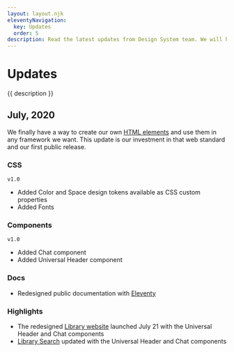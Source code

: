 ```yaml
---
layout: layout.njk
eleventyNavigation:
  key: Updates
  order: 5
description: Read the latest updates from Design System team. We will highlight new features, changes, and progress.
---
```


# Updates

{{ description }}

## July, 2020

We finally have a way to create our own [HTML elements](https://html.spec.whatwg.org/multipage/custom-elements.html) and use them in any framework we want. This update is our investment in that web standard and our first public release.

### CSS

`v1.0`

- Added Color and Space design tokens available as CSS custom properties
- Added Fonts

### Components

`v1.0`

- Added Chat component
- Added Universal Header component

### Docs

- Redesigned public documentation with [Eleventy](https://www.11ty.dev/)

### Highlights

- The redesigned [Library website](https://preview.lib.umich.edu/) launched July 21 with the Universal Header and Chat components
- [Library Search](https://search.lib.umich.edu/) updated with the Universal Header and Chat components
